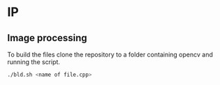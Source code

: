 # IP
## Image processing

To build the files clone the repository to a folder containing opencv and running the script.

```bash
./bld.sh <name of file.cpp>
```

